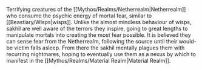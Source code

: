 Terrifying creatures of the [[Mythos/Realms/Netherrealm|Netherrealm]] who consume the psychic energy of mortal fear, similar to [[Beastiary/Wisps|wisps]]. Unlike the almost mindless behaviour of wisps, sakhil are well aware of the terrors they inspire, going to great lengths to manipulate mortals into creating the most fear possible. It is believed they can sense fear from the Netherrealm, following the source until their would-be victim falls asleep. From there the sakhil mentally plagues them with recurring nightmares, hoping to eventually use them as a nexus by which to manifest in the [[Mythos/Realms/Material Realm|Material Realm]].